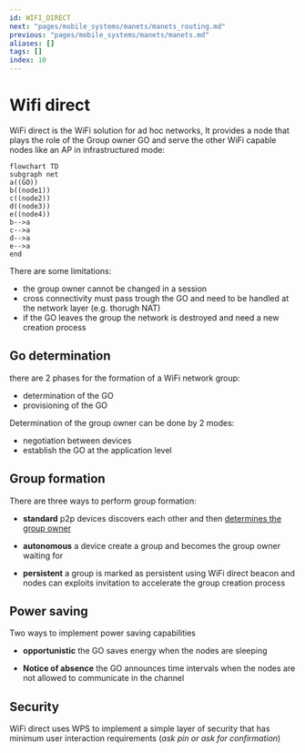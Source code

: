 ```yaml
---
id: WIFI_DIRECT
next: "pages/mobile_systems/manets/manets_routing.md"
previous: "pages/mobile_systems/manets/manets.md"
aliases: []
tags: []
index: 10
---
```


# Wifi direct

WiFi direct is the WiFi solution for ad hoc networks, It provides a node that plays the role of the Group owner GO and serve the other WiFi capable nodes like an AP in infrastructured mode:

```mermaid
flowchart TD
subgraph net
a((GO))
b((node1))
c((node2))
d((node3))
e((node4))
b-->a
c-->a
d-->a
e-->a
end

```

There are some limitations:

- the group owner cannot be changed in a session
- cross connectivity must pass trough the GO and need to be handled at the network layer (e.g. thorugh NAT)
- if the GO leaves the group the network is destroyed and need a new creation process

## Go determination

there are 2 phases for the formation of a WiFi network group:

- determination of the GO
- provisioning of the GO

Determination of the group owner can be done by 2 modes:

- negotiation between devices
- establish the GO at the application level

## Group formation

There are three ways to perform group formation:

- **standard** p2p devices discovers each other and then [determines the group owner](#GO%20DETERMINATION)

- **autonomous** a device create a group and becomes the group owner waiting for

- **persistent** a group is marked as persistent using WiFi direct beacon and nodes can exploits invitation to accelerate the group creation process


## Power saving

Two ways to implement power saving capabilities

- **opportunistic** the GO saves energy when the nodes are sleeping

- **Notice of absence** the GO announces time intervals when the nodes are not allowed to communicate in the channel

## Security

WiFi direct uses WPS to implement a simple layer of security that has minimum user interaction requirements (*ask pin or ask for confirmation*)

